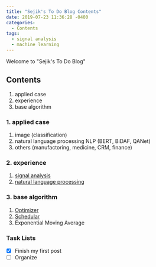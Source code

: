 ```yaml
---
title: "Sejik's To Do Blog Contents"
date: 2019-07-23 11:36:28 -0400
categories:
  - Contents
tags:
  - signal analysis
  - machine learning
---
```


Welcome to "Sejik's To Do Blog"

## Contents
  1. applied case
  2. experience
  3. base algorithm

### 1. applied case
  1. image (classification)
  2. natural language processing
    NLP (BERT, BiDAF, QANet)
  3. others (manufactoring, medicine, CRM, finance)

### 2. experience
  1. [signal analysis][sejik_signal_analysis_github]
  2. [natural language processing][sejik_NLP_github]

### 3. base algorithm
  1. [Optimizer][Optimizer]  
  2. [Schedular][Schedular]  
  3. Exponential Moving Average

### Task Lists

- [x] Finish my first post
- [ ] Organize

[sejik_signal_analysis_github]: https://github.com/Sejik/SignalAnalysis
[sejik_NLP_github]: https://github.com/Sejik/NLP
[Optimizer]: https://sejik.github.io/optimizer/optimizer/
[Schedular]: https://sejik.github.io/schedular/schedular/
